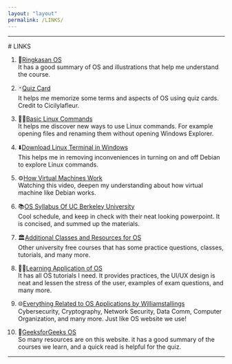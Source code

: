 ```yaml
---
layout: "layout"
permalink: /LINKS/
---
```

<hr>
# LINKS

1. 📝[Ringkasan OS](https://infonw.laurensstoop.nl/index.html)<br>
It has a good summary of OS and illustrations that help me understand the course.

2. 🃏[Quiz Card](https://quizlet.com/cicilylafleur)<br>
It helps me memorize some terms and aspects of OS using quiz cards. Credit to Cicilylafleur.

3. 🧑‍💻[Basic Linux Commands](https://www.javatpoint.com/linux-commands)<br>
It helps me discover new ways to use Linux commands. For example opening files and renaming them without opening Windows Explorer.

4. ⬇️[Download Linux Terminal in Windows](https://www.youtube.com/watch?v=LLlfLpvQg04)<br>
This helps me in  removing inconveniences in turning on and off Debian to explore Linux commands.

5. ⚙️[How Virtual Machines Work](https://www.youtube.com/watch?v=mQP0wqNT_DI)<br>
Watching this video, deepen my understanding about how virtual machine like Debian works.

6. 📚[OS Syllabus Of UC Berkeley University](https://cs162.org)<br>
Cool schedule, and keep in check with their neat looking powerpoint. It is concised, and summed up the materials.

7. 🏛️[Additional Classes and Resources for OS](https://rust-class.org/pages/pages.html)<br>
Other university free courses that has some practice questions, classes, tutorials, and many more.

8. 🧑‍💻[Learning Application of OS](https://www.tutorialspoint.com/operating_system/)<br>
It has all OS tutorials I need. It provides practices, the UI/UX design is neat and lessen the stress of the user, examples of exam questions, and many more.

9. 🌐[Everything Related to OS Applications by Williamstallings](williamstallings.com/OperatingSystem)<br>
Cybersecurity, Cryptography, Network Security, Data Comm, Computer Organization, and many more. Just like OS website we use!

10. 📀[GeeksforGeeks OS](https://www.geeksforgeeks.org/operating-systems/)<br>
So many resources are on this website. it has a good summary of the courses we learn, and a quick read is helpful for the quiz.

<hr>
